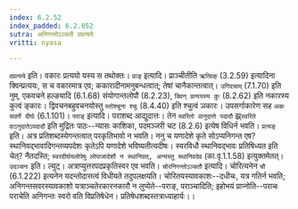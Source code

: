 ```yaml
---
index: 6.2.52
index_padded: 6.2.052
sutra: अनिगन्तोऽञ्चतौ वप्रत्यये
vritti: nyasa

---
```

`वप्रत्यये` इति। वकारः प्रत्ययो यस्य स तथोक्तः। `प्राङ्` इत्यादि। प्राञ्चीतीति `ऋत्विक्` (3.2.59) इत्यादिना क्विन्प्रत्ययः, स च वकारमात्र एव; ककारादीनामनुबन्धत्वात्; तेषां चानैकान्तत्वात्। `उगिदचाम्` (7.1.70) इति नुम्, एकवचने हल्ङ्यादि (6.1.68) संयोगान्तलोपौ (8.2.23), `क्विन् प्रत्ययस्य कुः` (8.2.62) इति नकारस्य कुत्वं ङ्कारः। द्विवचनबहुवचनयोस्तु `स्तोश्चुना श्चुः` (8.4.40) इति श्चुत्वं ञकारः। उपसर्गाकारेण सह `अकः सवर्णे दीर्घः` (6.1.101)। `पराङ्` इत्यादि। पराशब्द आद्युदात्तः। तेन `स्वरितो वानुदात्ते पदादौ` झ्र्`स्वरिते वाऽनुदातेऽपदादौ` इति मुद्रितः पाठः--न्यासः काशिका, पदमञ्जरी चट (8.2.6) इत्येष विधिर्न भवति।
`प्रत्यङ्` इति। अत्र प्रतिशब्दस्येगन्तत्वात् परकृतिभावो न भवति। ननु च यणादेशे कृते सोऽप्यनिगन्त एष? स्थानिवद्भावादिगन्तव्यपदेशः कृतेऽपि यणादेशे भविष्यतीत्यदीषः। स्वरविधौ स्थानिवद्भावः प्रतिषिध्यत इति चेत्? नैतदस्ति; `स्वरदीर्घयलोपेषु लोपाजादेशौ न स्थानिवत्, अन्यस्तु स्थानिवदेव` (का.वृ.1.1.58) इत्युक्तमेतत्। `उदञ्चनः` इति। ल्युट्। अत्राप्युत्तरपदप्रकृतिस्वर एव भवति। `चोरनिगन्तोऽञ्चतौ` इत्यादि। चोरित्यनेन `चौ` (6.1.222) इत्यनेन यदन्तोदात्तत्वं विधीयते तदुपलक्षयति। चोरितयस्यावकाशः--दधीचः, यत्र गतिर्न भवति; अनिगन्तसवरस्यावकाशो यत्राञ्चतेरकारनकारौ न लुप्येते--पराङ्, पराञ्चादिति; इहोभयं प्राप्नोति--पराचः पराचेति अनिगन्तः स्वरो वति विप्रतिषेधेन। प्रतिषेधशब्दस्तत्राध्याहार्यः।।